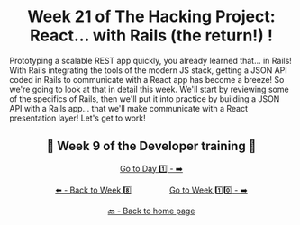 <h1 align="center">Week 21 of The Hacking Project: React... with Rails (the return!) !</h1>

Prototyping a scalable REST app quickly, you already learned that... in Rails! With Rails integrating the tools of the modern JS stack, getting a JSON API coded in Rails to communicate with a React app has become a breeze! So we're going to look at that in detail this week. We'll start by reviewing some of the specifics of Rails, then we'll put it into practice by building a JSON API with a Rails app... that we'll make communicate with a React presentation layer! Let's get to work!

<h2 align="center">🎉 Week 9 of the Developer training 🎉</h2>

<div align="center">

  [Go to Day 1️⃣ - ➡️](https://github.com/BenjaminCharmes/THP_Developer/tree/main/Week_6/Day_1)

</div>

<div align="center">
  
  [⬅️ - Back to Week 8️⃣](https://github.com/BenjaminCharmes/THP_Developer/tree/main/Week_8)
  &nbsp;&nbsp;&nbsp;&nbsp;&nbsp;&nbsp;&nbsp;&nbsp;&nbsp;&nbsp;&nbsp;&nbsp;&nbsp;&nbsp;&nbsp;
  [Go to Week 1️⃣0️⃣ - ➡️](https://github.com/BenjaminCharmes/THP_Developer/tree/main/Week_10)

</div>

<div align="center">

  [🔙 - Back to home page](https://github.com/BenjaminCharmes/THP_Developer)

</div>
